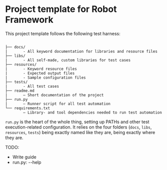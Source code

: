 # Project template for Robot Framework
This project template follows the following test harness:
```

├── docs/
|       - All keyword documentation for libraries and resource files
├── libs/
|       - All self-made, custom libraries for test cases
├── resources/
|       - Keyword resource files
|       - Expected output files
|       - Sample configuration files
├── tests/
|       - All test cases
├── readme.md
|       – Short documentation of the project
├── run.py
|       – Runner script for all test automation
└── requirements.txt
        – Library- and tool dependencies needed to run test automation
```

`run.py` is the heart of the whole thing, setting up PATHs and other test execution-related configuration. It relies on the four folders (`docs`, `libs`, `resources`, `tests`) being exactly named like they are, being exactly where they are.

TODO:
- Write guide
- run.py: --help
